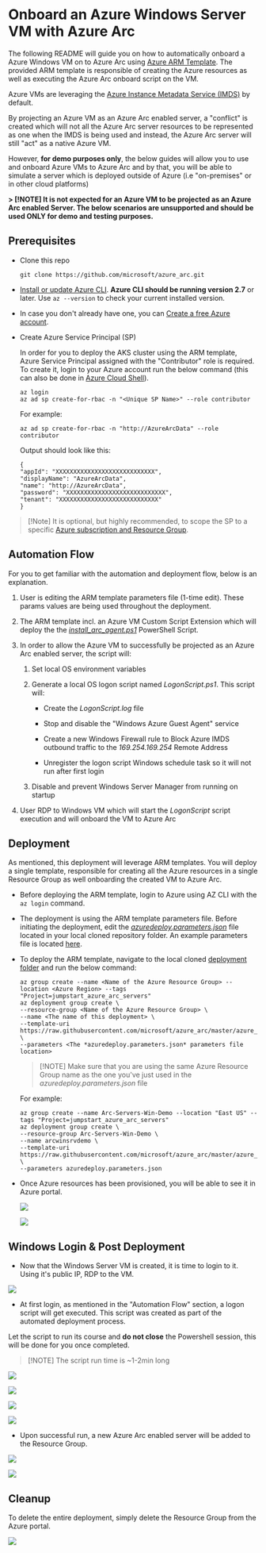 #  Onboard an Azure Windows Server VM with Azure Arc

The following README will guide you on how to automatically onboard a Azure Windows VM on to Azure Arc using [Azure ARM Template](https://docs.microsoft.com/en-us/azure/azure-resource-manager/templates/overview). The provided ARM template is responsible of creating the Azure resources as well as executing the Azure Arc onboard script on the VM. 

Azure VMs are leveraging the [Azure Instance Metadata Service (IMDS)](https://docs.microsoft.com/en-us/azure/virtual-machines/windows/instance-metadata-service) by default. 

By projecting an Azure VM as an Azure Arc enabled server, a "conflict" is created which will not all the Azure Arc server resources to be represented as one when the IMDS is being used and instead, the Azure Arc server will still "act" as a native Azure VM. 

However, **for demo purposes only**, the below guides will allow you to use and onboard Azure VMs to Azure Arc and by that, you will be able to simulate a server which is deployed outside of Azure (i.e "on-premises" or in other cloud platforms)

**> [!NOTE] It is not expected for an Azure VM to be projected as an Azure Arc enabled Server. The below scenarios are unsupported and should be used ONLY for demo and testing purposes.**

## Prerequisites

* Clone this repo

    ```terminal
    git clone https://github.com/microsoft/azure_arc.git
    ```

* [Install or update Azure CLI](https://docs.microsoft.com/en-us/cli/azure/install-azure-cli?view=azure-cli-latest). **Azure CLI should be running version 2.7** or later. Use ```az --version``` to check your current installed version.

* In case you don't already have one, you can [Create a free Azure account](https://azure.microsoft.com/en-us/free/).

* Create Azure Service Principal (SP)

    In order for you to deploy the AKS cluster using the ARM template, Azure Service Principal assigned with the "Contributor" role is required. To create it, login to your Azure account run the below command (this can also be done in [Azure Cloud Shell](https://shell.azure.com/)). 

    ```console
    az login
    az ad sp create-for-rbac -n "<Unique SP Name>" --role contributor
    ```

    For example:

    ```console
    az ad sp create-for-rbac -n "http://AzureArcData" --role contributor
    ```

    Output should look like this:

    ```console
    {
    "appId": "XXXXXXXXXXXXXXXXXXXXXXXXXXXX",
    "displayName": "AzureArcData",
    "name": "http://AzureArcData",
    "password": "XXXXXXXXXXXXXXXXXXXXXXXXXXXX",
    "tenant": "XXXXXXXXXXXXXXXXXXXXXXXXXXXX"
    }
    ```

> [!Note] It is optional, but highly recommended, to scope the SP to a specific [Azure subscription and Resource Group](https://docs.microsoft.com/en-us/cli/azure/ad/sp?view=azure-cli-latest).

## Automation Flow

For you to get familiar with the automation and deployment flow, below is an explanation.

1. User is editing the ARM template parameters file (1-time edit). These params values are being used throughout the deployment.

2. The ARM template incl. an Azure VM Custom Script Extension which will deploy the the [*install_arc_agent.ps1*](../azure/windows/arm_template/scripts/install_arc_agent.ps1) PowerShell Script.

3. In order to allow the Azure VM to successfully be projected as an Azure Arc enabled server, the script will:

    1. Set local OS environment variables

    2. Generate a local OS logon script named *LogonScript.ps1*. This script will:

        - Create the *LogonScript.log* file

        - Stop and disable the "Windows Azure Guest Agent" service

        - Create a new Windows Firewall rule to Block Azure IMDS outbound traffic to the *169.254.169.254* Remote Address

        - Unregister the logon script Windows schedule task so it will not run after first login

    3. Disable and prevent Windows Server Manager from running on startup    

4. User RDP to Windows VM which will start the *LogonScript* script execution and will onboard the VM to Azure Arc

## Deployment

As mentioned, this deployment will leverage ARM templates. You will deploy a single template, responsible for creating all the Azure resources in a single Resource Group as well onboarding the created VM to Azure Arc. 

* Before deploying the ARM template, login to Azure using AZ CLI with the ```az login``` command.

* The deployment is using the ARM template parameters file. Before initiating the deployment, edit the [*azuredeploy.parameters.json*](../azure/windows/arm_template/azuredeploy.parameters.json) file located in your local cloned repository folder. An example parameters file is located [here](../azure/windows/arm_template/azuredeploy.parameters.example.json).

* To deploy the ARM template, navigate to the local cloned [deployment folder](../azure/windows/arm_template/) and run the below command:

    ```console
    az group create --name <Name of the Azure Resource Group> --location <Azure Region> --tags "Project=jumpstart_azure_arc_servers"
    az deployment group create \
    --resource-group <Name of the Azure Resource Group> \
    --name <The name of this deployment> \
    --template-uri https://raw.githubusercontent.com/microsoft/azure_arc/master/azure_arc_servers_jumpstart/azure/windows/arm_template/azuredeploy.json \
    --parameters <The *azuredeploy.parameters.json* parameters file location>
    ```

    > [!NOTE] Make sure that you are using the same Azure Resource Group name as the one you've just used in the *azuredeploy.parameters.json* file

    For example:

    ```console
    az group create --name Arc-Servers-Win-Demo --location "East US" --tags "Project=jumpstart_azure_arc_servers"
    az deployment group create \
    --resource-group Arc-Servers-Win-Demo \
    --name arcwinsrvdemo \
    --template-uri https://raw.githubusercontent.com/microsoft/azure_arc/master/azure_arc_servers_jumpstart/azure/windows/arm_template/azuredeploy.json \
    --parameters azuredeploy.parameters.json
    ```

* Once Azure resources has been provisioned, you will be able to see it in Azure portal.

    ![](../img/azure_arm_template_win/01.jpg)

    ![](../img/azure_arm_template_win/02.jpg)


## Windows Login & Post Deployment

* Now that the Windows Server VM is created, it is time to login to it. Using it's public IP, RDP to the VM.

![](../img/azure_arm_template_win/03.jpg)

* At first login, as mentioned in the "Automation Flow" section, a logon script will get executed. This script was created as part of the automated deployment process.

Let the script to run its course and **do not close** the Powershell session, this will be done for you once completed.

> [!NOTE] The script run time is ~1-2min long

![](../img/azure_arm_template_win/04.jpg)

![](../img/azure_arm_template_win/05.jpg)

![](../img/azure_arm_template_win/06.jpg)

![](../img/azure_arm_template_win/07.jpg)

* Upon successful run, a new Azure Arc enabled server will be added to the Resource Group.

![](../img/azure_arm_template_win/08.jpg)

![](../img/azure_arm_template_win/09.jpg)

## Cleanup

To delete the entire deployment, simply delete the Resource Group from the Azure portal.

![](../img/azure_arm_template_win/10.jpg)
